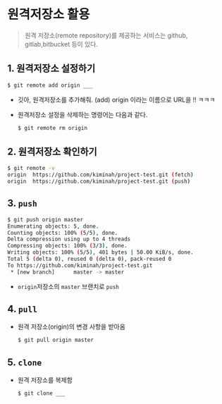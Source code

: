 # 원격저장소 활용

> 원격 저장소(remote repository)를 제공하는 서비스는 github, gitlab,bitbucket 등이 있다.

## 1. 원격저장소 설정하기

```bash
$ git remote add origin ___
```

* 깃아, 원격저장소를 추가해줘. (add) origin 이라는 이름으로 URL을 !! ㅋㅋㅋ

* 원격저장소 설정을 삭제하는 명령어는 다음과 같다.

  ```bash
  $ git remote rm origin
  ```

## 2. 원격저장소 확인하기

```bash
$ git remote -v
origin  https://github.com/kiminah/project-test.git (fetch)
origin  https://github.com/kiminah/project-test.git (push)
```

## 3. `push`

```bash
$ git push origin master
Enumerating objects: 5, done.
Counting objects: 100% (5/5), done.
Delta compression using up to 4 threads
Compressing objects: 100% (3/3), done.
Writing objects: 100% (5/5), 401 bytes | 50.00 KiB/s, done.
Total 5 (delta 0), reused 0 (delta 0), pack-reused 0
To https://github.com/kiminah/project-test.git
 * [new branch]      master -> master
```

* `origin`저장소의 `master` 브랜치로 `push`

## 4. `pull`

* 원격 저장소(origin)의 변경 사항을 받아옴

  ```bash
  $ git pull origin master
  ```

## 5. `clone`

* 원격 저장소를 복제함

  ```bash
  $ git clone ___
  ```

  